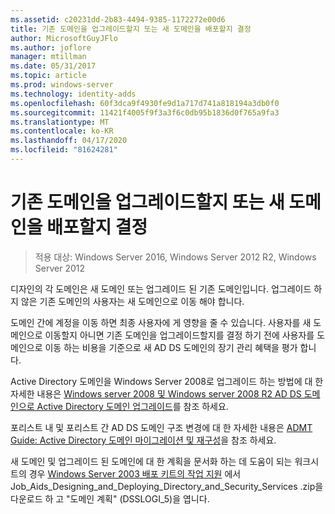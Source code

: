 ```yaml
---
ms.assetid: c20231dd-2b83-4494-9385-1172272e00d6
title: 기존 도메인을 업그레이드할지 또는 새 도메인을 배포할지 결정
author: MicrosoftGuyJFlo
ms.author: joflore
manager: mtillman
ms.date: 05/31/2017
ms.topic: article
ms.prod: windows-server
ms.technology: identity-adds
ms.openlocfilehash: 60f3dca9f4930fe9d1a717d741a818194a3db0f0
ms.sourcegitcommit: 11421f4005f9f3a3f6c0db95b1836d0f765a9fa3
ms.translationtype: MT
ms.contentlocale: ko-KR
ms.lasthandoff: 04/17/2020
ms.locfileid: "81624281"
---
```

# <a name="determining-whether-to-upgrade-existing-domains-or-deploy-new-domains"></a>기존 도메인을 업그레이드할지 또는 새 도메인을 배포할지 결정

> 적용 대상: Windows Server 2016, Windows Server 2012 R2, Windows Server 2012

디자인의 각 도메인은 새 도메인 또는 업그레이드 된 기존 도메인입니다. 업그레이드 하지 않은 기존 도메인의 사용자는 새 도메인으로 이동 해야 합니다.

도메인 간에 계정을 이동 하면 최종 사용자에 게 영향을 줄 수 있습니다. 사용자를 새 도메인으로 이동할지 아니면 기존 도메인을 업그레이드할지를 결정 하기 전에 사용자를 도메인으로 이동 하는 비용을 기준으로 새 AD DS 도메인의 장기 관리 혜택을 평가 합니다.

Active Directory 도메인을 Windows Server 2008로 업그레이드 하는 방법에 대 한 자세한 내용은 [Windows server 2008 및 Windows server 2008 R2 AD DS 도메인으로 Active Directory 도메인 업그레이드](https://docs.microsoft.com/previous-versions/windows/it-pro/windows-server-2008-R2-and-2008/cc731188(v=ws.10))를 참조 하세요.

포리스트 내 및 포리스트 간 AD DS 도메인 구조 변경에 대 한 자세한 내용은 [ADMT Guide: Active Directory 도메인 마이그레이션 및 재구성](https://docs.microsoft.com/previous-versions/windows/it-pro/windows-server-2008-R2-and-2008/cc974332(v=ws.10))을 참조 하세요.

새 도메인 및 업그레이드 된 도메인에 대 한 계획을 문서화 하는 데 도움이 되는 워크시트의 경우 [Windows Server 2003 배포 키트의 작업 지원](https://microsoft.com/download/details.aspx?id=9608) 에서 Job_Aids_Designing_and_Deploying_Directory_and_Security_Services .zip을 다운로드 하 고 "도메인 계획" (DSSLOGI_5)을 엽니다.
